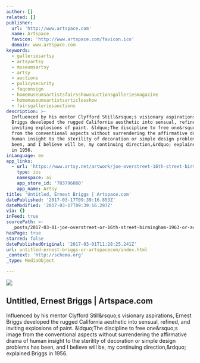 ```yaml
---
author: []
related: []
publisher:
  url: 'http://www.artspace.com'
  name: Artspace
  favicon: 'http://www.artspace.com/favicon.ico'
  domain: www.artspace.com
keywords:
  - galleriesartsy
  - artsyartsy
  - museumsartsy
  - artsy
  - auctions
  - policysecurity
  - faqconsign
  - homemuseumsartistsfairsshowsauctionsgalleriesmagazine
  - homemuseumsartistsarticlesshow
  - fairsgalleriesauctions
description: >-
  Influenced by his mentor Clyfford Still&rsquo;s visionary aspirations, Ernest
  Briggs developed the rugged California aesthetic into sensual, refined, and
  inviting explosions of paint. &ldquo;The discipline to free one&rsquo;s image
  from the conventional aspects without surrendering the affirmative drama of
  human insight to the sterility of decoration or simple design problems has
  been, and I believe will be, my continuing direction,&rdquo; explained Briggs
  in 1956.
inLanguage: en
app_links:
  - url: 'https://www.artsy.net/artwork/joe-overstreet-16th-street-birmingham'
    type: ios
    namespace: ai
    app_store_id: '703796080'
    app_name: Artsy
title: 'Untitled, Ernest Briggs | Artspace.com'
datePublished: '2017-03-17T09:39:16.853Z'
dateModified: '2017-03-17T09:39:16.297Z'
via: {}
inFeed: true
sourcePath: >-
  _posts/2017-03-01-joe-overstreet-or-16th-street-birmingham-1963-or-available.md
hasPage: true
starred: false
datePublishedOriginal: '2017-03-01T11:28:25.241Z'
url: untitled-ernest-briggs-or-artspacecom/index.html
_context: 'http://schema.org'
_type: MediaObject

---
```

<article style=""><img src="http://d5wt70d4gnm1t.cloudfront.net/media/a-s/artworks/ernest-briggs/27218-691189669245/ernest-briggs-untitled-2-320x240.jpg" /><h1>Untitled, Ernest Briggs | Artspace.com</h1><p>Influenced by his mentor Clyfford Still&amp;rsquo;s visionary aspirations, Ernest Briggs developed the rugged California aesthetic into sensual, refined, and inviting explosions of paint. &amp;ldquo;The discipline to free one&amp;rsquo;s image from the conventional aspects without surrendering the affirmative drama of human insight to the sterility of decoration or simple design problems has been, and I believe will be, my continuing direction,&amp;rdquo; explained Briggs in 1956.</p></article>